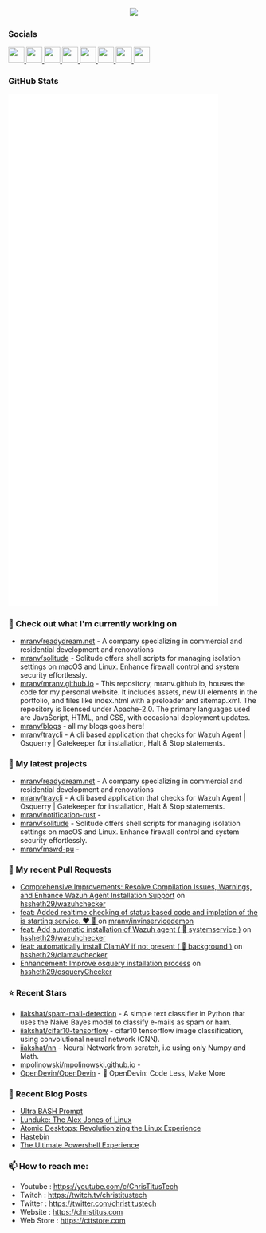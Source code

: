 <p align="center"><img src="https://raw.githubusercontent.com/ChrisTitusTech/ChrisTitusTech/main/ctt-600px-github.png" /></p>



### Socials

<p align="left"> <a href="https://www.github.com/christitustech" target="_blank" rel="noreferrer"> <picture> <source media="(prefers-color-scheme: dark)" srcset="https://raw.githubusercontent.com/danielcranney/readme-generator/main/public/icons/socials/github-dark.svg" /> <source media="(prefers-color-scheme: light)" srcset="https://raw.githubusercontent.com/danielcranney/readme-generator/main/public/icons/socials/github.svg" /> <img src="https://raw.githubusercontent.com/danielcranney/readme-generator/main/public/icons/socials/github.svg" width="32" height="32" /> </picture> </a> <a href="http://www.instagram.com/christitustech" target="_blank" rel="noreferrer"> <picture> <source media="(prefers-color-scheme: dark)" srcset="https://raw.githubusercontent.com/danielcranney/readme-generator/main/public/icons/socials/instagram-dark.svg" /> <source media="(prefers-color-scheme: light)" srcset="https://raw.githubusercontent.com/danielcranney/readme-generator/main/public/icons/socials/instagram.svg" /> <img src="https://raw.githubusercontent.com/danielcranney/readme-generator/main/public/icons/socials/instagram.svg" width="32" height="32" /> </picture> </a> <a href="https://www.linkedin.com/in/ctitus" target="_blank" rel="noreferrer"> <picture> <source media="(prefers-color-scheme: dark)" srcset="https://raw.githubusercontent.com/danielcranney/readme-generator/main/public/icons/socials/linkedin-dark.svg" /> <source media="(prefers-color-scheme: light)" srcset="https://raw.githubusercontent.com/danielcranney/readme-generator/main/public/icons/socials/linkedin.svg" /> <img src="https://raw.githubusercontent.com/danielcranney/readme-generator/main/public/icons/socials/linkedin.svg" width="32" height="32" /> </picture> </a> <a href="https://christitus.com/rss" target="_blank" rel="noreferrer"> <picture> <source media="(prefers-color-scheme: dark)" srcset="https://raw.githubusercontent.com/danielcranney/readme-generator/main/public/icons/socials/rss-dark.svg" /> <source media="(prefers-color-scheme: light)" srcset="https://raw.githubusercontent.com/danielcranney/readme-generator/main/public/icons/socials/rss.svg" /> <img src="https://raw.githubusercontent.com/danielcranney/readme-generator/main/public/icons/socials/rss.svg" width="32" height="32" /> </picture> </a> <a href="https://www.x.com/christitustech" target="_blank" rel="noreferrer"> <picture> <source media="(prefers-color-scheme: dark)" srcset="https://raw.githubusercontent.com/danielcranney/readme-generator/main/public/icons/socials/twitter-dark.svg" /> <source media="(prefers-color-scheme: light)" srcset="https://raw.githubusercontent.com/danielcranney/readme-generator/main/public/icons/socials/twitter.svg" /> <img src="https://raw.githubusercontent.com/danielcranney/readme-generator/main/public/icons/socials/twitter.svg" width="32" height="32" /> </picture> </a> <a href="https://www.youtube.com/@christitustech" target="_blank" rel="noreferrer"> <picture> <source media="(prefers-color-scheme: dark)" srcset="https://raw.githubusercontent.com/danielcranney/readme-generator/main/public/icons/socials/youtube-dark.svg" /> <source media="(prefers-color-scheme: light)" srcset="https://raw.githubusercontent.com/danielcranney/readme-generator/main/public/icons/socials/youtube.svg" /> <img src="https://raw.githubusercontent.com/danielcranney/readme-generator/main/public/icons/socials/youtube.svg" width="32" height="32" /> </picture> </a> <a href="https://www.threads.net/@christitustech" target="_blank" rel="noreferrer"> <picture> <source media="(prefers-color-scheme: dark)" srcset="https://raw.githubusercontent.com/danielcranney/readme-generator/main/public/icons/socials/threads-dark.svg" /> <source media="(prefers-color-scheme: light)" srcset="https://raw.githubusercontent.com/danielcranney/readme-generator/main/public/icons/socials/threads.svg" /> <img src="https://raw.githubusercontent.com/danielcranney/readme-generator/main/public/icons/socials/threads.svg" width="32" height="32" /> </picture> </a> <a href="https://www.twitch.tv/christitustech" target="_blank" rel="noreferrer"> <picture> <source media="(prefers-color-scheme: dark)" srcset="https://raw.githubusercontent.com/danielcranney/readme-generator/main/public/icons/socials/twitch-dark.svg" /> <source media="(prefers-color-scheme: light)" srcset="https://raw.githubusercontent.com/danielcranney/readme-generator/main/public/icons/socials/twitch.svg" /> <img src="https://raw.githubusercontent.com/danielcranney/readme-generator/main/public/icons/socials/twitch.svg" width="32" height="32" /> </picture> </a></p>

### GitHub Stats

<p align="left"><img src="https://raw.githubusercontent.com/ChrisTitusTech/ChrisTitusTech/main/github-metrics.svg" /></p>

### 👷 Check out what I'm currently working on

- [mranv/readydream.net](https://github.com/mranv/readydream.net) - A company specializing in commercial and residential development and renovations
- [mranv/solitude](https://github.com/mranv/solitude) - Solitude offers shell scripts for managing isolation settings on macOS and Linux. Enhance firewall control and system security effortlessly.
- [mranv/mranv.github.io](https://github.com/mranv/mranv.github.io) - This repository, mranv.github.io, houses the code for my personal website. It includes assets, new UI elements in the portfolio, and files like index.html with a preloader and sitemap.xml. The repository is licensed under Apache-2.0. The primary languages used are JavaScript, HTML, and CSS, with occasional deployment updates.
- [mranv/blogs](https://github.com/mranv/blogs) - all my blogs goes here!
- [mranv/traycli](https://github.com/mranv/traycli) - A cli based application that checks for Wazuh Agent | Osquerry | Gatekeeper for installation, Halt &amp; Stop statements.
### 🌱 My latest projects

- [mranv/readydream.net](https://github.com/mranv/readydream.net) - A company specializing in commercial and residential development and renovations
- [mranv/traycli](https://github.com/mranv/traycli) - A cli based application that checks for Wazuh Agent | Osquerry | Gatekeeper for installation, Halt &amp; Stop statements.
- [mranv/notification-rust](https://github.com/mranv/notification-rust) - 
- [mranv/solitude](https://github.com/mranv/solitude) - Solitude offers shell scripts for managing isolation settings on macOS and Linux. Enhance firewall control and system security effortlessly.
- [mranv/mswd-pu](https://github.com/mranv/mswd-pu) - 
### 🔨 My recent Pull Requests

- [Comprehensive Improvements: Resolve Compilation Issues, Warnings, and Enhance Wazuh Agent Installation Support](https://github.com/hssheth29/wazuhchecker/pull/2) on [hssheth29/wazuhchecker](https://github.com/hssheth29/wazuhchecker)
- [feat: Added realtime checking of status based code and impletion of the is starting service. ❤️ 🥇 ](https://github.com/mranv/invinservicedemon/pull/1) on [mranv/invinservicedemon](https://github.com/mranv/invinservicedemon)
- [feat: Add automatic installation of Wazuh agent ( 💯  systemservice )](https://github.com/hssheth29/wazuhchecker/pull/1) on [hssheth29/wazuhchecker](https://github.com/hssheth29/wazuhchecker)
- [feat: automatically install ClamAV if not present ( 🥇 background )](https://github.com/hssheth29/clamavchecker/pull/1) on [hssheth29/clamavchecker](https://github.com/hssheth29/clamavchecker)
- [Enhancement: Improve osquery installation process](https://github.com/hssheth29/osqueryChecker/pull/1) on [hssheth29/osqueryChecker](https://github.com/hssheth29/osqueryChecker)
### ⭐ Recent Stars

- [iiakshat/spam-mail-detection](https://github.com/iiakshat/spam-mail-detection) - A simple text classifier in Python that uses the Naive Bayes model to classify e-mails as spam or ham.
- [iiakshat/cifar10-tensorflow](https://github.com/iiakshat/cifar10-tensorflow) - cifar10 tensorflow image classification, using convolutional neural network (CNN). 
- [iiakshat/nn](https://github.com/iiakshat/nn) - Neural Network from scratch, i.e using only Numpy and Math.
- [mpolinowski/mpolinowski.github.io](https://github.com/mpolinowski/mpolinowski.github.io) - 
- [OpenDevin/OpenDevin](https://github.com/OpenDevin/OpenDevin) - 🐚 OpenDevin: Code Less, Make More
### 📰 Recent Blog Posts

- [Ultra BASH Prompt](https://christitus.com/mybash/)
- [Lunduke: The Alex Jones of Linux](https://christitus.com/lunduke/)
- [Atomic Desktops: Revolutionizing the Linux Experience](https://christitus.com/linux-atomic-desktops/)
- [Hastebin](https://christitus.com/hastebin/)
- [The Ultimate Powershell Experience](https://christitus.com/the-ultimate-powershell-experience/)
### 📫 How to reach me:
  - Youtube   : <https://youtube.com/c/ChrisTitusTech>
  - Twitch    : <https://twitch.tv/christitustech>
  - Twitter   : <https://twitter.com/christitustech>
  - Website   : <https://christitus.com>
  - Web Store : <https://cttstore.com>
